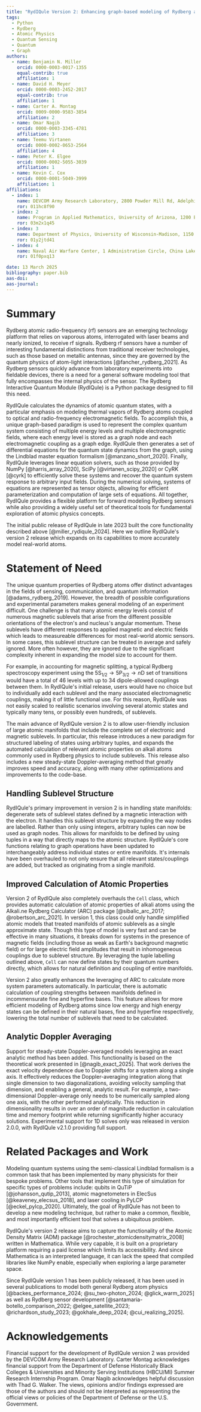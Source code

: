 ```yaml
---
title: "RydIQule Version 2: Enhancing graph-based modeling of Rydberg atoms"
tags:
  - Python
  - Rydberg
  - Atomic Physics
  - Quantum Sensing
  - Quantum
  - Graph
authors:
  - name: Benjamin N. Miller
    orcid: 0000-0003-0017-1355
    equal-contrib: true
    affiliation: 1 
  - name: David H. Meyer
    orcid: 0000-0003-2452-2017
    equal-contrib: true
    affiliation: 1
  - name: Carter A. Montag
    orcid: 0009-0000-9583-3854
    affiliation: 2
  - name: Omar Nagib
    orcid: 0000-0003-3345-4781
    affiliation: 3
  - name: Teemu Virtanen
    orcid: 0000-0002-0653-2564
    affiliation: 4
  - name: Peter K. Elgee
    orcid: 0000-0002-5055-3039
    affiliation: 1
  - name: Kevin C. Cox
    orcid: 0000-0001-5049-3999
    affiliation: 1
affiliations:
  - index: 1
    name: DEVCOM Army Research Laboratory, 2800 Powder Mill Rd, Adelphi, MD, 20783, USA
    ror: 011hc8f90
  - index: 2
    name: Program in Applied Mathematics, University of Arizona, 1200 E University Blvd, Tuscon, AZ 85721, USA
    ror: 03m2x1q45
  - index: 3
    name: Department of Physics, University of Wisconsin-Madison, 1150 University Avenue, Madison, WI, 53706, USA
    ror: 01y2jtd41
  - index: 4
    name: Naval Air Warfare Center, 1 Administration Circle, China Lake, CA, 93555, USA
    ror: 01f0pxq13

date: 13 March 2025
bibliography: paper.bib
aas-doi: 
aas-journal:
---
```

# Summary
<!--- This is an HTML comment in Markdown -->
<!--- EACH SENTENCE SHOULD BE A NEWLINE --->
Rydberg atomic radio-frequency (rf) sensors are an emerging technology platform that relies on vaporous atoms, interrogated with laser beams and nearly ionized, to receive rf signals.
Rydberg rf sensors have a number of interesting fundamental distinctions from traditional receiver technologies,
such as those based on metallic antennas,
since they are governed by the quantum physics of atom-light interactions [@fancher_rydberg_2021].
As Rydberg sensors quickly advance from laboratory experiments into fieldable devices,
there is a need for a general software modeling tool that fully encompasses the internal physics of the sensor.
The Rydberg Interactive Quantum Module (RydIQule) is a Python package designed to fill this need.

RydIQule calculates the dynamics of atomic quantum states,
with a particular emphasis on modeling thermal vapors of Rydberg atoms coupled to optical and radio-frequency electromagnetic fields.
To accomplish this, a unique graph-based paradigm is used to represent the complex quantum system consisting of multiple energy levels and multiple electromagnetic fields,
where each energy level is stored as a graph node and each electromagnetic coupling as a graph edge.
RydIQule then generates a set of differential equations for the quantum state dynamics from the graph,
using the Lindblad master equation formalism [@manzano_short_2020].
Finally, RydIQule leverages linear equation solvers,
such as those provided by NumPy [@harris_array_2020], SciPy [@virtanen_scipy_2020] or CyRK [@cyrk]
to efficiently solve these systems and recover the quantum system response to arbitrary input fields.
During the numerical solving, systems of equations are represented as tensor objects,
allowing for efficient parameterization and computation of large sets of equations.
All together, RydIQule provides a flexible platform for forward modeling Rydberg sensors while also providing a widely useful set of theoretical tools for fundamental exploration of atomic physics concepts.

The initial public release of RydIQule in late 2023 built the core functionality described above [@miller_rydiqule_2024].
Here we outline RydIQule's version 2 release which expands on its capabilities to more accurately model real-world atoms.

# Statement of Need

The unique quantum properties of Rydberg atoms offer distinct advantages in the fields of sensing, communication,
and quantum information [@adams_rydberg_2019].
However, the breadth of possible configurations and experimental parameters makes general modeling of an experiment difficult.
One challenge is that many atomic energy levels consist of numerous magnetic sublevels that arise from the different possible orientations of the electron's and nucleus's angular momentum.
These sublevels have different responses to applied magnetic and electric fields which leads to measureable differences for most real-world atomic sensors.
In some cases, this sublevel structure can be treated in average and safely ignored.
More often however, they are ignored due to the significant complexity inherent in expanding the model size to account for them.

For example, in accounting for magnetic splitting,
a typical Rydberg spectroscopy experiment using the $5\text{S}_{1/2}\rightarrow5\text{P}_{3/2}\rightarrow n\text{D}$ set of transitions would have a total of 46 levels with up to 34 dipole-allowed couplings between them.
In RydIQule's initial release, users would have no choice but to individually add each sublevel and the many associated electromagnetic couplings, making it of little functional use.
For this reason, RydIQule was not easily scaled to realistic scenarios involving several atomic states and typically many tens, or possibly even hundreds, of sublevels.

The main advance of RydIQule version 2 is to allow user-friendly inclusion of large atomic manifolds that include the complete set of electronic and magnetic sublevels.
In particular, this release introduces a new paradigm for structured labeling of states using arbitrary tuples,
and expands the automated calculation of relevant atomic properties on alkali atoms commonly used in Rydberg physics
to include sublevels.
This release also includes a new steady-state Doppler-averaging method that greatly improves speed and accuracy,
along with many other optimizations and improvements to the code-base.

## Handling Sublevel Structure

RydIQule's primary improvement in version 2 is in handling state manifolds: degenerate sets of sublevel states defined by a magnetic interaction with the electron.
It handles this sublevel structure by expanding the way nodes are labelled.
Rather than only using integers, arbitrary tuples can now be used as graph nodes.
This allows for manifolds to be defined by using tuples in a way that directly maps to the atomic structure.
RydIQule's core functions relating to graph operations have been updated to interchangeably address individual states or entire manifolds.
It's internals have been overhauled to not only ensure that all relevant states/couplings are added, but tracked as originating from a single manifold.

## Improved Calculation of Atomic Properties

Version 2 of RydIQule also completely overhauls the `Cell` class, which provides automatic calculation of atomic properties of alkali atoms
using the Alkali.ne Rydberg Calculator (ARC) package [@sibalic_arc_2017; @robertson_arc_2021].
In version 1, this class could only handle simplified atomic models that treated manifolds of atomic sublevels as a single approximate state.
Though this type of model is very fast and can be effective in many situations,
it breaks down for systems in the presence of magnetic fields (including those as weak as Earth's background magnetic field)
or for large electric field amplitudes that result in inhomogeneous couplings due to sublevel structure.
By leveraging the tuple labelling outlined above, `Cell` can now define states by their quantum numbers directly,
which allows for natural definition and coupling of entire manifolds.

Version 2 also greatly enhances the leveraging of ARC to calculate more system parameters automatically.
In particular, there is automatic calculation of coupling strengths between manifolds defined in incommensurate fine and hyperfine bases.
This feature allows for more efficient modeling of Rydberg atoms since low energy and high energy states can be defined in their natural bases,
fine and hyperfine respectively, lowering the total number of sublevels that need to be calculated.

## Analytic Doppler Averaging

Support for steady-state Doppler-averaged models leveraging an exact analytic method has been added.
This functionality is based on the theoretical work presented in [@nagib_exact_2025].
That work derives the exact velocity dependence due to Doppler shifts for a system along a single axis.
It effectively reduces the Doppler-averaging integration along that single dimension to two diagonalizations,
avoiding velocity sampling that dimension, and enabling a general, analytic result.
For example, a two-dimensional Doppler-average only needs to be numerically sampled along one axis, with the other performed analytically.
This reduction in dimensionality results in over an order of magnitude reduction in calculation time and memory footprint while returning significantly higher accuracy solutions.
Experimental support for 1D solves only was released in version 2.0.0, with RydIQule v2.1.0 providing full support.

# Related Packages and Work

Modeling quantum systems using the semi-classical Lindblad formalism is a common task that has been implemented by many physicists for their bespoke problems.
Other tools that implement this type of simulation for specific types of problems include: qubits in QuTiP [@johansson_qutip_2013], atomic magnetometers in ElecSus [@keaveney_elecsus_2018], and laser cooling in PyLCP [@eckel_pylcp_2020].
Ultimately, the goal of RydIQule has not been to develop a new modeling technique,
but rather to make a common, flexible, and most importantly efficient tool that solves a ubiquitous problem.

RydIQule's version 2 release aims to capture the functionality of the Atomic Density Matrix (ADM) package [@rochester_atomicdensitymatrix_2008] written in Mathematica.
While very capable,
it is built on a proprietary platform requiring a paid license which limits its accessibility.
And since Mathematica is an interpreted language,
it can lack the speed that compiled libraries like NumPy enable, especially when exploring a large parameter space.

Since RydIQule version 1 has been publicly released,
it has been used in several publications to model both general Rydberg atom physics [@backes_performance_2024; @su_two-photon_2024; @glick_warm_2025]
as well as Rydberg sensor development [@santamaria-botello_comparison_2022; @elgee_satellite_2023; @richardson_study_2023; @gokhale_deep_2024; @cui_realizing_2025].

# Acknowledgements

Financial support for the development of RydIQule version 2 was provided by the DEVCOM Army Research Laboratory.
Carter Montag acknowledges financial support from the Department of Defense Historically Black Colleges & Universities and Minority Serving Institutions (HBCU/MI) Summer Research Internship Program.
Omar Nagib acknowledges helpful discussion with Thad G. Walker.
The views, opinions and/or findings expressed are those of the authors and should not be interpreted as representing the official views or policies of the Department of Defense or the U.S. Government.
